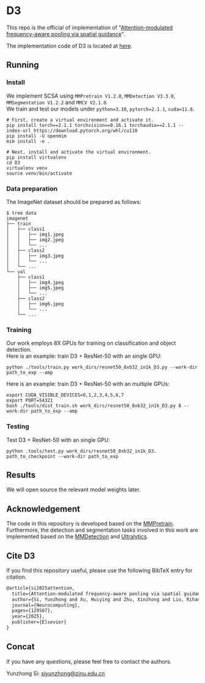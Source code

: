 # D3
This repo is the official of implementation of "[Attention-modulated frequency-aware pooling via spatial guidance](https://www.sciencedirect.com/science/article/abs/pii/S0925231225001791)".

The implementation code of D3 is located at [here](https://github.com/HZAI-ZJNU/D3/blob/main/mmpretrain/models/pools/D3.py).

## Running

### Install

We implement SCSA using `MMPretrain V1.2.0`, `MMDetection V3.3.0`, `MMSegmentation V1.2.2` and `MMCV V2.1.0`.  
We train and test our models under `python=3.10`, `pytorch=2.1.1`, `cuda=11.8`.


```shell
# First, create a virtual environment and activate it.
pip install torch==2.1.1 torchvision==0.16.1 torchaudio==2.1.1 --index-url https://download.pytorch.org/whl/cu118
pip install -U openmim
mim install -e .
```

```shell
# Next, install and activate the virtual environment.
pip install virtualenv
cd D3
virtualenv venv
source venv/bin/activate
```

### Data preparation

The ImageNet dataset should be prepared as follows:

```
$ tree data
imagenet
├── train
│   ├── class1
│   │   ├── img1.jpeg
│   │   ├── img2.jpeg
│   │   └── ...
│   ├── class2
│   │   ├── img3.jpeg
│   │   └── ...
│   └── ...
└── val
    ├── class1
    │   ├── img4.jpeg
    │   ├── img5.jpeg
    │   └── ...
    ├── class2
    │   ├── img6.jpeg
    │   └── ...
    └── ...
```

### Training
Our work employs 8X GPUs for training on classification and object detection.     
Here is an example: train D3 + ResNet-50 with an single GPU:
```shell
python ./tools/train.py work_dirs/resnet50_8xb32_in1k_D3.py --work-dir path_to_exp --amp 
```

Here is an example: train D3 + ResNet-50 with an multiple GPUs:
```shell
export CUDA_VISIBLE_DEVICES=0,1,2,3,4,5,6,7
export PORT=54321
bash ./tools/dist_train.sh work_dirs/resnet50_8xb32_in1k_D3.py 8 --work-dir path_to_exp --amp 
```

### Testing
Test D3 + ResNet-50 with an single GPU:
```shell
python .tools/test.py work_dirs/resnet50_8xb32_in1k_D3. path_to_checkpoint --work-dir path_to_exp
```

## Results
We will open source the relevant model weights later.

## Acknowledgement
The code in this repository is developed based on the [MMPretrain](https://github.com/open-mmlab/mmpretrain). Furthermore, the detection and segmentation tasks involved in this work are implemented based on the [MMDetection](https://github.com/open-mmlab/mmdetection) and [Ultralytics](https://github.com/ultralytics/ultralytics).

## Cite D3
If you find this repository useful, please use the following BibTeX entry for citation.
```latex
@article{si2025attention,
  title={Attention-modulated frequency-aware pooling via spatial guidance},
  author={Si, Yunzhong and Xu, Huiying and Zhu, Xinzhong and Liu, Rihao and Li, Hongbo},
  journal={Neurocomputing},
  pages={129507},
  year={2025},
  publisher={Elsevier}
}
```

## Concat
If you have any questions, please feel free to contact the authors.

Yunzhong Si: 
[siyunzhong@zjnu.edu.cn](mailto:iyunzhong@zjnu.edu.cn)
